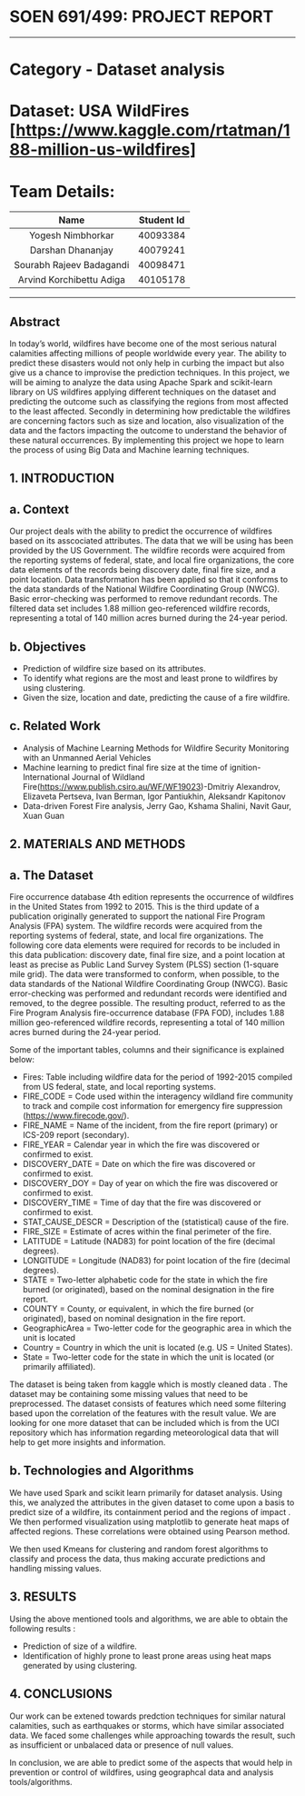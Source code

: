 # SOEN 691/499: PROJECT REPORT
- - - -
# Category - Dataset analysis
# Dataset: USA WildFires [https://www.kaggle.com/rtatman/188-million-us-wildfires]

# Team Details:



|   Name  |          Student Id         | 
|:------------------:|:---------------------------------:|
| Yogesh Nimbhorkar        | 40093384            |
| Darshan Dhananjay | 40079241          |
| Sourabh Rajeev Badagandi | 40098471 | 
| Arvind Korchibettu Adiga | 40105178                |

- - - -




## Abstract
In today’s world, wildfires have become one of the most serious natural calamities affecting millions of people worldwide every year. The ability to predict these disasters would not only help in curbing the impact but also give us a chance to improvise the prediction techniques. In this project, we will be aiming to analyze the data using Apache Spark and scikit-learn library on US wildfires applying different techniques on the dataset and predicting the outcome such as classifying the regions from most affected to the least affected. Secondly in determining how predictable the wildfires are concerning factors such as size and location, also visualization of the data and the factors impacting the outcome to understand the behavior of these natural occurrences. By implementing this project we hope to learn the process of using Big Data and Machine learning techniques.
 
## 1. INTRODUCTION
## a. Context ##
Our project deals with the ability to predict the occurrence of wildfires based on its asscociated attributes. The data that we will be using has been provided by the US Government. The wildfire records were acquired from the reporting systems of federal, state, and local fire organizations, the core data elements of the records being discovery date, final fire size, and a point location. Data transformation has been applied so that it conforms to the data standards of the National Wildfire Coordinating Group (NWCG). Basic error-checking was performed to remove redundant records. The filtered data set  includes 1.88 million geo-referenced wildfire records, representing a total of 140 million acres burned during the 24-year period.

## b. Objectives ##
 * Prediction of wildfire size based on its attributes.
 * To identify what regions are the most and least prone to wildfires by using clustering.
 * Given the size, location and date, predicting the cause of a fire wildfire.
 
## c. Related Work
 * Analysis of Machine Learning Methods for Wildfire Security Monitoring with an Unmanned Aerial Vehicles
 * Machine learning to predict final fire size at the time of ignition-International Journal of Wildland    Fire(https://www.publish.csiro.au/WF/WF19023)-Dmitriy Alexandrov, Elizaveta Pertseva, Ivan Berman, Igor Pantiukhin, Aleksandr Kapitonov 
 * Data-driven Forest Fire analysis, Jerry Gao, Kshama Shalini, Navit Gaur, Xuan Guan

## 2. MATERIALS AND METHODS
## a. The Dataset ##
Fire occurrence database 4th edition represents the occurrence of wildfires in the United States from 1992 to 2015. This is the third update of a publication originally generated to support the national Fire Program Analysis (FPA) system. The wildfire records were acquired from the reporting systems of federal, state, and local fire organizations. The following core data elements were required for records to be included in this data publication: discovery date, final fire size, and a point location at least as precise as Public Land Survey System (PLSS) section (1-square mile grid). The data were transformed to conform, when possible, to the data standards of the National Wildfire Coordinating Group (NWCG). Basic error-checking was performed and redundant records were identified and removed, to the degree possible. The resulting product, referred to as the Fire Program Analysis fire-occurrence database (FPA FOD), includes 1.88 million geo-referenced wildfire records, representing a total of 140 million acres burned during the 24-year period.

Some of the important tables, columns and their significance is explained below:

* Fires: Table including wildfire data for the period of 1992-2015 compiled from US federal, state, and local reporting systems.
* FIRE_CODE = Code used within the interagency wildland fire community to track and compile cost information for emergency fire      suppression (https://www.firecode.gov/).
* FIRE_NAME = Name of the incident, from the fire report (primary) or ICS-209 report (secondary).
* FIRE_YEAR = Calendar year in which the fire was discovered or confirmed to exist.
* DISCOVERY_DATE = Date on which the fire was discovered or confirmed to exist.
* DISCOVERY_DOY = Day of year on which the fire was discovered or confirmed to exist.
* DISCOVERY_TIME = Time of day that the fire was discovered or confirmed to exist.
* STAT_CAUSE_DESCR = Description of the (statistical) cause of the fire.
* FIRE_SIZE = Estimate of acres within the final perimeter of the fire.
* LATITUDE = Latitude (NAD83) for point location of the fire (decimal degrees).
* LONGITUDE = Longitude (NAD83) for point location of the fire (decimal degrees).
* STATE = Two-letter alphabetic code for the state in which the fire burned (or originated), based on the nominal designation in the fire report.
* COUNTY = County, or equivalent, in which the fire burned (or originated), based on nominal designation in the fire report.
* GeographicArea = Two-letter code for the geographic area in which the unit is located 
* Country = Country in which the unit is located (e.g. US = United States).
* State = Two-letter code for the state in which the unit is located (or primarily affiliated).

The dataset is being taken from kaggle which is mostly cleaned data . The dataset may be containing some missing values that need to be preprocessed. The dataset consists of features which need  some filtering based upon the correlation of the features with the result value. We are looking for one more dataset that can be included which is from the UCI repository which has information regarding meteorological data that will help to get more insights and information.

## b. Technologies and Algorithms ##
We have used Spark and scikit learn primarily for dataset analysis. Using this, we analyzed the attributes in the given dataset to come upon a basis to predict size of a wildfire, its containment period and the regions of impact . We then performed visualization using matplotlib to generate heat maps of affected regions. These correlations were obtained using Pearson method.

We then used Kmeans for clustering and random forest algorithms to classify and process the data, thus making accurate predictions and handling missing values. 

## 3. RESULTS
Using the above mentioned tools and algorithms, we are able to obtain the following results :
* Prediction of size of a wildfire.
* Identification of highly prone to least prone areas using heat maps generated by using clustering.

## 4. CONCLUSIONS
Our work can be extened towards predction techniques for similar natural calamities, such as earthquakes or storms, which have similar associated data. We faced some challenges while approaching towards the result, such as insufficient or unbalaced data or presence of null values.

In conclusion, we are able to predict some of the aspects that would help in prevention or control of wildfires, using geographcal data and analysis tools/algorithms. 

 
